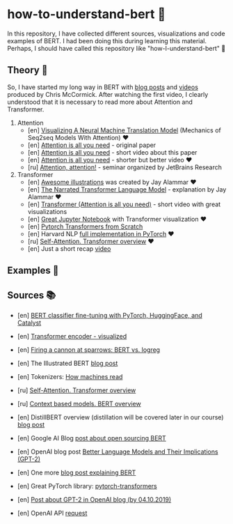 # how-to-understand-bert 🤗
In this repository, I have collected different sources, visualizations and code examples of BERT. I had been doing this during learning this material. Perhaps, I should have called this repository like "how-I-understand-bert" 🤔

## Theory 🙌
So, I have started my long way in BERT with [blog posts](https://mccormickml.com/tutorials/) and [videos](https://www.youtube.com/watch?v=FKlPCK1uFrc&list=PLam9sigHPGwOBuH4_4fr-XvDbe5uneaf6&index=1) produced by Chris McCormick. After watching the first video, I clearly understood that it is necessary to read more about Attention and Transformer.

1. Attention
   + [en] [Visualizing A Neural Machine Translation Model](https://jalammar.github.io/visualizing-neural-machine-translation-mechanics-of-seq2seq-models-with-attention/) (Mechanics of Seq2seq Models With Attention) ❤️
   + [en] [Attention is all you need](https://arxiv.org/abs/1706.03762) - original paper
   + [en] [Attention is all you need](https://www.youtube.com/watch?v=iDulhoQ2pro) - short video about this paper
   + [en] [Attention is all you need](https://www.youtube.com/watch?v=nPuWGx_wF3I&list=WL&index=74) - shorter but better video ❤️
   + [ru] [Attention, attention!](https://www.youtube.com/watch?v=q9svwVYduSo&list=WL&index=98&t=4s) - seminar organized by JetBrains Research
2. Transformer
   + [en] [Awesome illustrations](http://jalammar.github.io/illustrated-transformer/) was created by Jay Alammar ❤️
   + [en] [The Narrated Transformer Language Model](https://www.youtube.com/watch?v=-QH8fRhqFHM) - explanation by Jay Alammar ❤️
   + [en] [Transformer (Attention is all you need)](https://www.youtube.com/watch?v=z1xs9jdZnuY) - short video with great visualizations
   + [en] [Great Jupyter Notebook](https://github.com/mertensu/transformer-tutorial) with Transformer visualization ❤️
   + [en] [Pytorch Transformers from Scratch](https://www.youtube.com/watch?v=U0s0f995w14&list=WL&index=40)
   + [en] Harvard NLP [full implementation in PyTorch](http://nlp.seas.harvard.edu/2018/04/03/attention.html) ❤️
   + [ru] [Self-Attention. Transformer overview](https://www.youtube.com/❤️watch?v=UETKUIlYE6g) ❤️
   + [en] Just a short recap [video](https://www.youtube.com/watch?v=S27pHKBEp30&list=WL&index=95&t=41s)

## Examples 💪

## Sources 📚
* [en] [BERT classifier fine-tuning with PyTorch, HuggingFace, and Catalyst](https://github.com/Yorko/bert-finetuning-catalyst)

* [en] [Transformer encoder - visualized](https://github.com/mertensu/transformer-tutorial)

* [en] [Firing a cannon at sparrows: BERT vs. logreg](https://www.youtube.com/watch?v=JIU6WZuWl6k&list=WL&index=50)

* [en] The Illustrated BERT [blog post](http://jalammar.github.io/illustrated-bert/)

* [en] Tokenizers: [How machines read](https://blog.floydhub.com/tokenization-nlp/)

* [ru] [Self-Attention. Transformer overview](https://www.youtube.com/watch?v=UETKUIlYE6g)

* [ru] [Context based models. BERT overview](https://www.youtube.com/watch?v=1DygevyV2eA)

* [en] DistillBERT overview (distillation will be covered later in our course) [blog post](https://medium.com/huggingface/distilbert-8cf3380435b5)

* [en] Google AI Blog [post about open sourcing BERT](https://ai.googleblog.com/2018/11/open-sourcing-bert-state-of-art-pre.html)

* [en] OpenAI blog post [Better Language Models and Their Implications (GPT-2)](https://openai.com/blog/better-language-models/)

* [en] One more [blog post explaining BERT](https://yashuseth.blog/2019/06/12/bert-explained-faqs-understand-bert-working/)

* [en] Great PyTorch library: [pytorch-transformers](https://github.com/huggingface/transformers)

* [en] [Post about GPT-2 in OpenAI blog (by 04.10.2019)](https://openai.com/blog/fine-tuning-gpt-2/)

* [en] OpenAI API [request](https://openai.com/blog/openai-api/)

